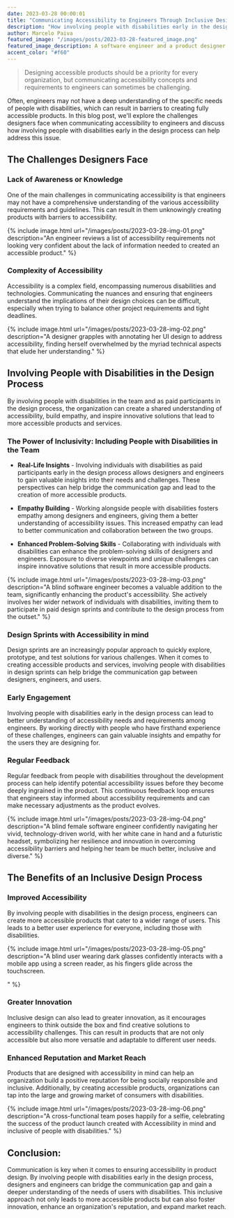```yaml
---
date: 2023-03-28 00:00:01
title: "Communicating Accessibility to Engineers Through Inclusive Design"
description: "How involving people with disabilities early in the design process can lead to more accessible products"
author: Marcelo Paiva
featured_image: "/images/posts/2023-03-28-featured_image.png"
featured_image_description: A software engineer and a product designer looking confused due to the lack of clear accessibility guidelines in the design deliverables.
accent_color: "#f60"
---
```


<blockquote class="accent"> Designing accessible products should be a priority for every organization, but communicating accessibility concepts and requirements to engineers can sometimes be challenging.
</blockquote>

Often, engineers may not have a deep understanding of the specific needs of people with disabilities, which can result in barriers to creating fully accessible products. In this blog post, we'll explore the challenges designers face when communicating accessibility to engineers and discuss how involving people with disabilities early in the design process can help address this issue.

## The Challenges Designers Face

### Lack of Awareness or Knowledge

One of the main challenges in communicating accessibility is that engineers may not have a comprehensive understanding of the various accessibility requirements and guidelines. This can result in them unknowingly creating products with barriers to accessibility.

{% include image.html
url="/images/posts/2023-03-28-img-01.png"
description="An engineer reviews a list of accessibility requirements not looking very confident about the lack of information needed to created an accessible product."
%}

### Complexity of Accessibility

Accessibility is a complex field, encompassing numerous disabilities and technologies. Communicating the nuances and ensuring that engineers understand the implications of their design choices can be difficult, especially when trying to balance other project requirements and tight deadlines.

{% include image.html
url="/images/posts/2023-03-28-img-02.png"
description="A designer grapples with annotating her UI design to address accessibility, finding herself overwhelmed by the myriad technical aspects that elude her understanding."
%}

## Involving People with Disabilities in the Design Process

By involving people with disabilities in the team and as paid participants in the design process, the organization can create a shared understanding of accessibility, build empathy, and inspire innovative solutions that lead to more accessible products and services.

### The Power of Inclusivity: Including People with Disabilities in the Team

- **Real-Life Insights** - Involving individuals with disabilities as paid participants early in the design process allows designers and engineers to gain valuable insights into their needs and challenges. These perspectives can help bridge the communication gap and lead to the creation of more accessible products.

- **Empathy Building** - Working alongside people with disabilities fosters empathy among designers and engineers, giving them a better understanding of accessibility issues. This increased empathy can lead to better communication and collaboration between the two groups.

- **Enhanced Problem-Solving Skills** - Collaborating with individuals with disabilities can enhance the problem-solving skills of designers and engineers. Exposure to diverse viewpoints and unique challenges can inspire innovative solutions that result in more accessible products.

{% include image.html
url="/images/posts/2023-03-28-img-03.png"
description="A blind software engineer becomes a valuable addition to the team, significantly enhancing the product's accessibility. She actively involves her wider network of individuals with disabilities, inviting them to participate in paid design sprints and contribute to the design process from the outset."
%}

### Design Sprints with Accessibility in mind

Design sprints are an increasingly popular approach to quickly explore, prototype, and test solutions for various challenges. When it comes to creating accessible products and services, involving people with disabilities in design sprints can help bridge the communication gap between designers, engineers, and users.

### Early Engagement

Involving people with disabilities early in the design process can lead to better understanding of accessibility needs and requirements among engineers. By working directly with people who have firsthand experience of these challenges, engineers can gain valuable insights and empathy for the users they are designing for.

### Regular Feedback

Regular feedback from people with disabilities throughout the development process can help identify potential accessibility issues before they become deeply ingrained in the product. This continuous feedback loop ensures that engineers stay informed about accessibility requirements and can make necessary adjustments as the product evolves.

{% include image.html
url="/images/posts/2023-03-28-img-04.png"
description="A blind female software engineer confidently navigating her vivid, technology-driven world, with her white cane in hand and a futuristic headset, symbolizing her resilience and innovation in overcoming accessibility barriers and helping her team be much better, inclusive and diverse."
%}

## The Benefits of an Inclusive Design Process

### Improved Accessibility

By involving people with disabilities in the design process, engineers can create more accessible products that cater to a wider range of users. This leads to a better user experience for everyone, including those with disabilities.

{% include image.html
url="/images/posts/2023-03-28-img-05.png"
description="A blind user wearing dark glasses confidently interacts with a mobile app using a screen reader, as his fingers glide across the touchscreen.

"
%}

### Greater Innovation

Inclusive design can also lead to greater innovation, as it encourages engineers to think outside the box and find creative solutions to accessibility challenges. This can result in products that are not only accessible but also more versatile and adaptable to different user needs.

### Enhanced Reputation and Market Reach

Products that are designed with accessibility in mind can help an organization build a positive reputation for being socially responsible and inclusive. Additionally, by creating accessible products, organizations can tap into the large and growing market of consumers with disabilities.

{% include image.html
url="/images/posts/2023-03-28-img-06.png"
description="A cross-functional team poses happily for a selfie, celebrating the success of the product launch created with Accessibility in mind and inclusive of people with disabilities."
%}

## Conclusion:

Communication is key when it comes to ensuring accessibility in product design. By involving people with disabilities early in the design process, designers and engineers can bridge the communication gap and gain a deeper understanding of the needs of users with disabilities. This inclusive approach not only leads to more accessible products but can also foster innovation, enhance an organization's reputation, and expand market reach.
